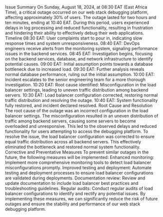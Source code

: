 Issue Summary On Sunday, August 18, 2024, at 08:30 EAT (East Africa Time), a critical outage occurred on our web stack debugging platform, affecting approximately 30% of users. The outage lasted for two hours and ten minutes, ending at 10:40 EAT. During this period, users experienced delays in log processing and reduced functionality, resulting in frustration and hindering their ability to effectively debug their web applications. Timeline 08:30 EAT: User complaints start to pour in, indicating slow response times and system unresponsiveness. 08:40 EAT: DevOps engineers receive alerts from the monitoring system, signaling performance issues in the backend services. 08:45 EAT: Investigation begins, focusing on the backend services, database, and network infrastructure to identify potential causes. 09:00 EAT: Initial assumption points towards a database bottleneck due to increased load. 09:30 EAT: Further analysis reveals normal database performance, ruling out the initial assumption. 10:00 EAT: Incident escalates to the senior engineering team for a more thorough investigation. 10:20 EAT: Root cause identified: Misconfiguration in the load balancer settings, leading to uneven traffic distribution among backend servers. 10:30 EAT: Load balancer configuration corrected, restoring normal traffic distribution and resolving the outage. 10:40 EAT: System functionality fully restored, and incident declared resolved. Root Cause and Resolution The root cause of the outage was an incorrect configuration in the load balancer settings. The misconfiguration resulted in an uneven distribution of traffic among backend servers, causing some servers to become overloaded and unresponsive. This led to the observed delays and reduced functionality for users attempting to access the debugging platform. To resolve the issue, the load balancer configuration was corrected to ensure equal traffic distribution across all backend servers. This effectively eliminated the bottleneck and restored normal system functionality. Corrective and Preventative Measures To prevent similar outages in the future, the following measures will be implemented: Enhanced monitoring: Implement more comprehensive monitoring tools to detect load balancer misconfigurations promptly. Improved testing and deployment: Automate testing and deployment processes to ensure load balancer configurations are validated during deployments. Documentation review: Review and update documentation to include load balancer best practices and troubleshooting guidelines. Regular audits: Conduct regular audits of load balancer configurations to identify and rectify any potential issues. By implementing these measures, we can significantly reduce the risk of future outages and ensure the stability and performance of our web stack debugging platform.
